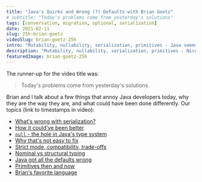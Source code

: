 ```yaml
---
title: "Java's Quirks and Wrong (?) Defaults with Brian Goetz"
# subtitle: "Today's problems come from yesterday's solutions"
tags: [conversation, migration, optional, serialization]
date: 2021-02-11
slug: 25h-brian-goetz
videoSlug: brian-goetz-25h
intro: "Mutability, nullability, serialization, primitives - Java seems to have gotten most things wrong. But could it have been successful otherwise? Brian Goetz and I discuss why Java is the way it is."
description: "Mutability, nullability, serialization, primitives - Nicolai Parlog discusses with Java language architect Brian Goetz why Java is the way it is."
featuredImage: brian-goetz-25h
---
```


The runner-up for the video title was:

> Today's problems come from yesterday's solutions.

Brian and I talk about a few things that annoy Java developers today, why they are the way they are, and what could have been done differently. Our topics (link to timestamps in video):

* [What's wrong with serialization?](https://www.youtube.com/watch?v=ZyTH8uCziI4&t=03m28s)
* [How it could've been better](https://www.youtube.com/watch?v=ZyTH8uCziI4&t=12m06s)
* [`null` - the hole in Java's type system](https://www.youtube.com/watch?v=ZyTH8uCziI4&t=19m20s)
* [Why that's not easy to fix](https://www.youtube.com/watch?v=ZyTH8uCziI4&t=23m20s)
* [Strict mode, compatibility, trade-offs](https://www.youtube.com/watch?v=ZyTH8uCziI4&t=28m01s)
* [Nominal vs structural typing](https://www.youtube.com/watch?v=ZyTH8uCziI4&t=34m03s)
* [Java got all the defaults wrong](https://www.youtube.com/watch?v=ZyTH8uCziI4&t=36m23s)
* [Primitives then and now](https://www.youtube.com/watch?v=ZyTH8uCziI4&t=43m10s)
* [Brian's favorite language](https://www.youtube.com/watch?v=ZyTH8uCziI4&t=48m16s)

<!-- Screenshot without li margins and font-size 16px -->

<!--
If you enjoy this conversation, remember to do all  \
the YouTube things. :)

I originally streamed this on Twitch where I usually do  \
Java and web dev things, but also occasionally chat  \
with people from the community ~> twitch.tv/nipafx

And then there's always Twitter ~> @nipafx
-->

<!--
Conversation topics:

* What's wrong with serialization?
* How it could've been better
* null - the hole in Java's type system
* Why that's not easy to fix
* Strict mode, compatibility, trade-offs
* Nominal vs structural typing
* Java got all the defaults wrong
* Primitives then and now
* Brian's favorite language

Timestamps in the description and on the timeline.
-->
